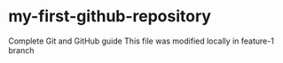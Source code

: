 # my-first-github-repository
Complete Git and GitHub guide
This file was modified locally in feature-1 branch
